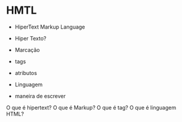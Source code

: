 # HMTL 
- HiperText Markup Language

- Hiper Texto?
- Marcação
 - tags
 - atributos
- Linguagem
 - maneira de escrever

 O que é hipertext?
 O que é Markup?
 O que é tag?
 O que é linguagem HTML?
  